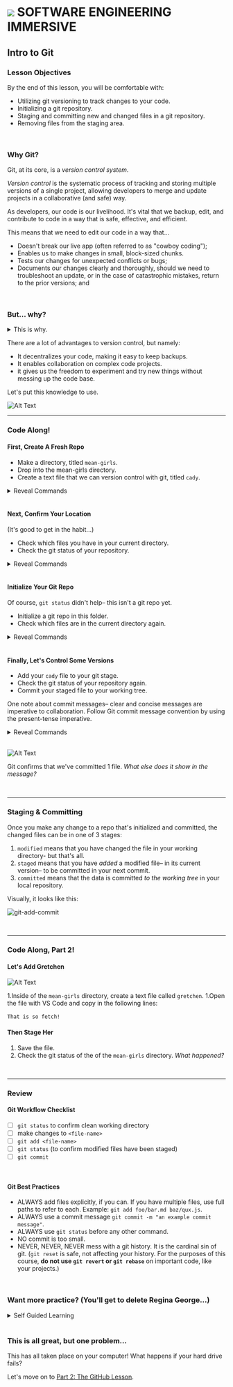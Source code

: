 # ![](https://ga-dash.s3.amazonaws.com/production/assets/logo-9f88ae6c9c3871690e33280fcf557f33.png) SOFTWARE ENGINEERING IMMERSIVE

## Intro to Git

### Lesson Objectives

By the end of this lesson, you will be comfortable with:

- Utilizing git versioning to track changes to your code.
- Initializing a git repository.
- Staging and committing new and changed files in a git repository.
- Removing files from the staging area.

<br>

### Why Git?

Git, at its core, is a _version control system_.

_Version control_ is the systematic process of tracking and storing multiple versions of a single project, allowing developers to merge and update projects in a collaborative (and safe) way.

As developers, our code is our livelihood. It's vital that we backup, edit, and contribute to code in a way that is safe, effective, and efficient.

This means that we need to edit our code in a way that...

- Doesn't break our live app (often referred to as "cowboy coding");
- Enables us to make changes in small, block-sized chunks.
- Tests our changes for unexpected conflicts or bugs;
- Documents our changes clearly and thoroughly, should we need to troubleshoot an update, or in the case of catastrophic mistakes, return to the prior versions; and

<br>

### But... why?

<details><summary>This is why.</summary>

![Alt Text](real-version-control.png)

_... sarcasm._

</details>

There are a lot of advantages to version control, but namely:

- It decentralizes your code, making it easy to keep backups.
- It enables collaboration on complex code projects.
- it gives us the freedom to experiment and try new things without messing up the code base.

Let's put this knowledge to use.

![Alt Text](https://media.giphy.com/media/3o7aTBRgcwex7riR2M/giphy.gif)

***

### Code Along!

#### First, Create A Fresh Repo

- Make a directory, titled `mean-girls`.
- Drop into the mean-girls directory.
- Create a text file that we can version control with git, titled `cady`.

<details><summary>Reveal Commands</summary>

<details><summary>Are you sure? I bet you could recall it from memory.</summary>

<details><summary>Fine. Reveal the answers for real this time.</summary>

![Alt Text](https://media.giphy.com/media/3o7aTy3ePwrk5D3bHO/giphy.gif)

1. `mkdir mean-girls`
2. `cd mean-girls`
3. `touch cady.txt`

</details>
</details>
</details>

<br>

#### Next, Confirm Your Location

(It's good to get in the habit...)

- Check which files you have in your current directory.
- Check the git status of your repository.

<details><summary>Reveal Commands</summary>

1. `l`
2. `git status`

</details>

<br>

#### Initialize Your Git Repo

Of course, `git status` didn't help– this isn't a git repo yet.

- Initialize a git repo in this folder.
- Check which files are in the current directory again.

<details><summary>Reveal Commands</summary>

1. `git init`
1. `l`

What changed?

</details>

<br>

#### Finally, Let's Control Some Versions

- Add your `cady` file to your git stage.
- Check the git status of your repository again.
- Commit your staged file to your working tree. 

One note about commit messages– clear and concise messages are imperative to collaboration. Follow Git commit message convention by using the present-tense imperative.

<details><summary>Reveal Commands</summary>

1. `git add cady.txt`
2. `git status`
3. `git commit -m "initialize git repo`

</details>

<br>

![Alt Text](https://media.giphy.com/media/xT9KVF4zNt70nyNpi8/giphy.gif)

Git confirms that we've committed 1 file. _What else does it show in the message?_

<br> 

***

### Staging & Committing

Once you make any change to a repo that's initialized and committed, the changed files can be in one of 3 stages:

1. `modified` means that you have changed the file in your working directory- but that's all.
1. `staged` means that you have _added_ a modified file– in its current version–
to be committed in your next commit.
1. `committed` means that the data is committed _to the working tree_ in your local repository.

Visually, it looks like this:

![git-add-commit](https://user-images.githubusercontent.com/6153182/33028677-839cda1e-cde4-11e7-83c5-59adf22958d9.png)

<br>

***

### Code Along, Part 2!

#### Let's Add Gretchen

![Alt Text](https://media.giphy.com/media/aDub09OOi8e4M/giphy.gif)

1.Inside of the `mean-girls` directory, create a text file called `gretchen`.
1.Open the file with VS Code and copy in the following lines:

```bash
That is so fetch!
```

#### Then Stage Her

1. Save the file.
1. Check the git status of the of the `mean-girls` directory. _What happened?_



<br>

***

### Review

#### Git Workflow Checklist

- [ ] `git status` to confirm clean working directory
- [ ] make changes to `<file-name>`
- [ ] `git add <file-name>`
- [ ] `git status` (to confirm modified files have been staged)
- [ ] `git commit`

<br>

#### Git Best Practices

- ALWAYS add files explicitly, if you can. If you have multiple files, use full paths to refer to each. Example: `git add foo/bar.md baz/qux.js`.
- ALWAYS use a commit message `git commit -m "an example commit message"`.
- ALWAYS use `git status` before any other command.
- NO commit is too small.
- NEVER, NEVER, NEVER mess with a git history. It is the cardinal sin of git. (`git reset` is safe, not affecting your history. For the purposes of this course, **do not use `git revert` or `git rebase`** on important code, like your projects.)

<br>

### Want more practice? (You'll get to delete Regina George...)

<details><summary>Self Guided Learning</summary>

<br>

Let's keep going. Try to remember the commands- no worries if you can't, just refer to documentation!

#### Add Regina George

![Alt Text](https://media.giphy.com/media/6BQeMAeLHCIhi/giphy.gif)

(She's not very nice... :confused:)

Create a new text file called `regina`. Inside write the following lines, then add and commit your changes:

```bash
Is butter a carb? These sweatpants are all that fits me right now.
```

Now that we've made our commit, let's see what happens when we type `git log`... _What does this return?_ 

This typically shows all of our previous commits, but since we just have one, that's all we see for now. Feel free to play around with flags for `git log`, like `--oneline`, `--name-status`, and `--graph`.

#### Remove Regina George

But wait... can Regina actually join us? She's wearing sweatpants on a Monday, sooo...

![Alt Text](https://media.giphy.com/media/xT9KVuimKtly3zoJ0Y/giphy.gif)

#### Uh oh... we have to unstage Regina.

Unstage the file with `git reset <"filename">`

OR Delete the last thing we wrote in our `mean-girls` directory.

Let's go back to our Mean Girls directory, and in our terminal we can remove it using `rm -rf regina.txt`.

</details>

<br>

### This is all great, but one problem...

This has all taken place on your computer! What happens if your hard drive fails?

Let's move on to [Part 2: The GitHub Lesson](https://git.generalassemb.ly/sei-nyc-phoenix/github-lesson).
